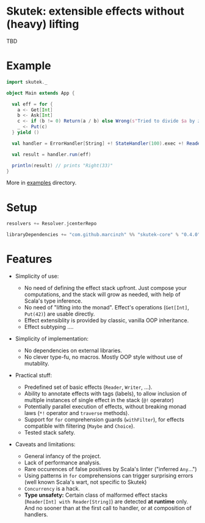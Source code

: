 # Skutek: extensible effects without (heavy) lifting

TBD

# Example
```scala
import skutek._

object Main extends App {

  val eff = for {
    a <- Get[Int]
    b <- Ask[Int]
    c <- if (b != 0) Return(a / b) else Wrong(s"Tried to divide $a by zero")
    _ <- Put(c)
  } yield ()

  val handler = ErrorHandler[String] +! StateHandler(100).exec +! ReaderHandler(3)

  val result = handler.run(eff)

  println(result) // prints "Right(33)"
}
```
More in [examples](https://github.com/marcinzh/skutek/tree/master/examples/src/main/scala/skutek_examples) directory.

# Setup

```scala
resolvers += Resolver.jcenterRepo

libraryDependencies += "com.github.marcinzh" %% "skutek-core" % "0.4.0"
```

# Features

- Simplicity of use:
    - No need of defining the effect stack upfront. Just compose your computations, and the stack will grow as needed, with help of Scala's type inference.
    - No need of "lifting into the monad". Effect's operations (`Get[Int]`, `Put(42)`) are usable directly. 
    - Effect extensiblity is provided by classic, vanilla OOP inheritance.
    - Effect subtyping ‥‥
    
- Simplicity of implementation:
    - No dependencies on external libraries.
    - No clever type-fu, no macros. Mostly OOP style without use of mutablity.
     
- Practical stuff:
    - Predefined set of basic effects (`Reader`, `Writer`, ...).
    - Ability to annotate effects with tags (labels), to allow inclusion of multiple instances of single effect in the stack (`@!` operator)
    - Potentially parallel execution of effects, without breaking monad laws (`*!` operator and `traverse` methods).
    - Support for `for` comprehension guards (`withFilter`), for effects compatible with filtering (`Maybe` and `Choice`).
    - Tested stack safety.    
    
- Caveats and limitations:
    - General infancy of the project.
    - Lack of performance analysis.
    - Rare occurences of false positives by Scala's linter ("inferred `Any`...")
    - Using patterns in `for` comprehensions can trigger surprising errors (well known Scala's wart, not specific to Skutek)
    - `Concurrency` is a hack.
    - **Type unsafety:** Certain class of malformed effect stacks (`Reader[Int] with Reader[String]`) are detected **at runtime** only. And no sooner than at the first call to handler, or at composition of handlers.




